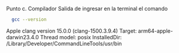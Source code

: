 Punto c. Compilador
Salida de ingresar en la terminal el comando 
```bash
  gcc --version
```
Apple clang version 15.0.0 (clang-1500.3.9.4)
Target: arm64-apple-darwin23.4.0
Thread model: posix
InstalledDir: /Library/Developer/CommandLineTools/usr/bin



